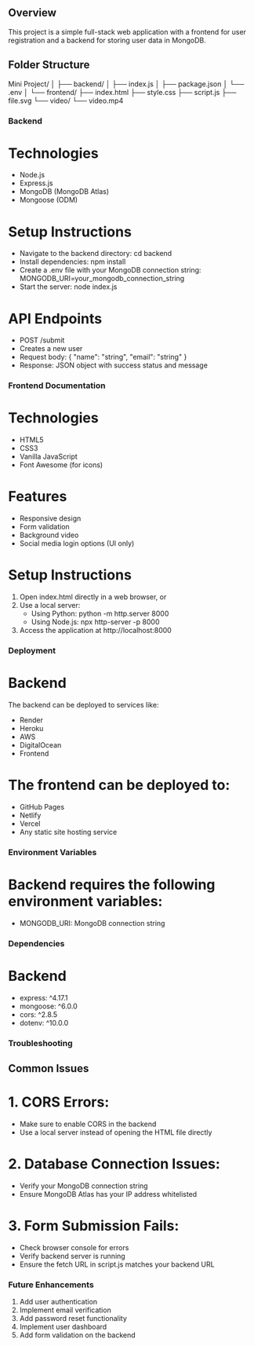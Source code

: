 ## Overview
This project is a simple full-stack web application with a frontend for user registration and a backend for storing user data in MongoDB.

## Folder Structure
Mini Project/
│
├── backend/
│   ├── index.js
│   ├── package.json
│   └── .env
│
└── frontend/
    ├── index.html
    ├── style.css
    ├── script.js
    ├── file.svg
    └── video/
        └── video.mp4

### Backend 
# Technologies
- Node.js
- Express.js
- MongoDB (MongoDB Atlas)
- Mongoose (ODM)
# Setup Instructions
- Navigate to the backend directory: cd backend
- Install dependencies: npm install
- Create a .env file with your MongoDB connection string: MONGODB_URI=your_mongodb_connection_string
- Start the server: node index.js
# API Endpoints
- POST /submit
- Creates a new user
- Request body: { "name": "string", "email": "string" }
- Response: JSON object with success status and message


### Frontend Documentation
# Technologies
- HTML5
- CSS3
- Vanilla JavaScript
- Font Awesome (for icons)
# Features
- Responsive design
- Form validation
- Background video
- Social media login options (UI only)
# Setup Instructions
1. Open index.html directly in a web browser, or
2. Use a local server:
   - Using Python: python -m http.server 8000
   - Using Node.js: npx http-server -p 8000
3. Access the application at http://localhost:8000

### Deployment
# Backend
The backend can be deployed to services like:
- Render
- Heroku
- AWS
- DigitalOcean
- Frontend
# The frontend can be deployed to:
- GitHub Pages
- Netlify
- Vercel
- Any static site hosting service

### Environment Variables
# Backend requires the following environment variables:
- MONGODB_URI: MongoDB connection string

### Dependencies
# Backend
- express: ^4.17.1
- mongoose: ^6.0.0
- cors: ^2.8.5
- dotenv: ^10.0.0

### Troubleshooting
## Common Issues
# 1. CORS Errors:
   - Make sure to enable CORS in the backend
   - Use a local server instead of opening the HTML file directly
# 2. Database Connection Issues:
   - Verify your MongoDB connection string
   - Ensure MongoDB Atlas has your IP address whitelisted
# 3. Form Submission Fails:
   - Check browser console for errors
   - Verify backend server is running
   - Ensure the fetch URL in script.js matches your backend URL

### Future Enhancements
1. Add user authentication
2. Implement email verification
3. Add password reset functionality
4. Implement user dashboard
5. Add form validation on the backend
